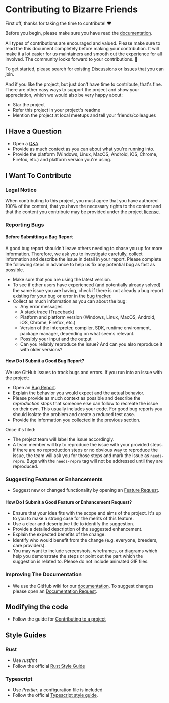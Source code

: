 <!-- omit in toc -->
# Contributing to Bizarre Friends

First off, thanks for taking the time to contribute! ❤️

Before you begin, please make sure you have read the [documentation](/wiki).

All types of contributions are encouraged and valued. Please make sure to read the this document completely before making your contribution. It will make it a lot easier for us maintainers and smooth out the experience for all involved. The community looks forward to your contributions. 🎉

To get started, please search for existing [Discussions](/discussions) or [Issues](/issues) that you can join.

And if you like the project, but just don't have time to contribute, that's fine. There are other easy ways to support the project and show your appreciation, which we would also be very happy about:

- Star the project
- Refer this project in your project's readme
- Mention the project at local meetups and tell your friends/colleagues

## I Have a Question

- Open a [Q&A](/discussions/new?category=q-a).
- Provide as much context as you can about what you're running into.
- Provide the platform (Windows, Linux, MacOS, Android, iOS, Chrome, Firefox, etc.) and platform version you're using.

## I Want To Contribute

### Legal Notice

When contributing to this project, you must agree that you have authored 100% of the content, that you have the necessary rights to the content and that the content you contribute may be provided under the project [license](LICENSE.md).

### Reporting Bugs

#### Before Submitting a Bug Report

A good bug report shouldn't leave others needing to chase you up for more information. Therefore, we ask you to investigate carefully, collect information and describe the issue in detail in your report. Please complete the following steps in advance to help us fix any potential bug as fast as possible.

- Make sure that you are using the latest version.
- To see if other users have experienced (and potentially already solved) the same issue you are having, check if there is not already a bug report existing for your bug or error in the [bug tracker](issues?q=label%3Abug).
- Collect as much information as you can about the bug:
  - Any error messages
  - A stack trace (Traceback)
  - Platform and platform version (Windows, Linux, MacOS, Android, iOS, Chrome, Firefox, etc.)
  - Version of the interpreter, compiler, SDK, runtime environment, package manager, depending on what seems relevant.
  - Possibly your input and the output
  - Can you reliably reproduce the issue? And can you also reproduce it with older versions?

#### How Do I Submit a Good Bug Report?

We use GitHub issues to track bugs and errors. If you run into an issue with the project:

- Open an [Bug Report](issues/new?template=bug_report.yml).
- Explain the behavior you would expect and the actual behavior.
- Please provide as much context as possible and describe the _reproduction steps_ that someone else can follow to recreate the issue on their own. This usually includes your code. For good bug reports you should isolate the problem and create a reduced test case.
- Provide the information you collected in the previous section.

Once it's filed:

- The project team will label the issue accordingly.
- A team member will try to reproduce the issue with your provided steps. If there are no reproduction steps or no obvious way to reproduce the issue, the team will ask you for those steps and mark the issue as `needs-repro`. Bugs with the `needs-repro` tag will not be addressed until they are reproduced.

### Suggesting Features or Enhancements

- Suggest new or changed functionality by opening an [Feature Request](issues/new?template=feature_request.yml).

#### How Do I Submit a Good Feature or Enhancement Request?

- Ensure that your idea fits with the scope and aims of the project. It's up to you to make a strong case for the merits of this feature.
- Use a clear and descriptive title to identify the suggestion.
- Provide a detailed description of the suggested enhancement.
- Explain the expected benefits of the change.
- Identify who would benefit from the change (e.g. everyone, breeders, care providers).
- You may want to include screenshots, wireframes, or diagrams which help you demonstrate the steps or point out the part which the suggestion is related to. Please do not include animated GIF files.

### Improving The Documentation

- We use the GitHub wiki for our [documentation](/wiki). To suggest changes please open an [Documentation Request](/new?template=documentation_request.yml).

## Modifying the code

- Follow the guide for [Contributing to a project](https://docs.github.com/en/get-started/exploring-projects-on-github/contributing-to-a-project)

## Style Guides

### Rust

- Use _rustfmt_
- Follow the official [Rust Style Guide](https://doc.rust-lang.org/beta/style-guide/index.html)

### Typescript

- Use _Prettier_, a configuration file is included
- Follow the official [Typescript style guide](https://ts.dev/style/).
